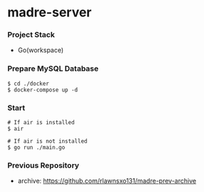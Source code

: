 # madre-server

### Project Stack

- Go(workspace)

### Prepare MySQL Database

```shell
$ cd ./docker
$ docker-compose up -d
```

### Start

```shell
# If air is installed
$ air

# If air is not installed
$ go run ./main.go
```

### Previous Repository

- archive: <https://github.com/rlawnsxo131/madre-prev-archive>
